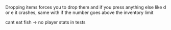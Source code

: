 Dropping items forces you to drop them and if you press anything else like d or e it crashes, same with if the number goes above the inventory limit

cant eat fish -> no player stats in tests